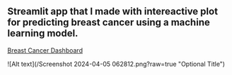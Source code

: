 ## Streamlit app that I made with intereactive plot for predicting breast cancer using a machine learning model. 

[Breast Cancer Dashboard](https://ragib-cancer-dashboard.streamlit.app/)

![Alt text](/Screenshot 2024-04-05 062812.png?raw=true "Optional Title")
